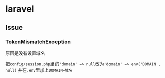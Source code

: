 # laravel

## Issue

### TokenMismatchException

原因是没有设置域名

把`config/session.php`里的`'domain' => null`改为`'domain' => env('DOMAIN', null)`
并在`.env`里加上`DOMAIN=域名`